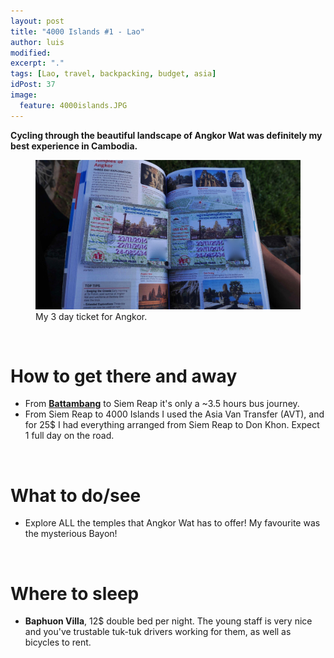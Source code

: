 ```yaml
---
layout: post
title: "4000 Islands #1 - Lao"
author: luis
modified:
excerpt: "."
tags: [Lao, travel, backpacking, budget, asia]
idPost: 37
image:
  feature: 4000islands.JPG
---
```



<b><highlight><middle>Cycling through the beautiful landscape of Angkor Wat was definitely my best experience in Cambodia.</middle></highlight></b>

<figure>
	<a href="../images/cambodia/siemreap/siemreap1.JPG"><img src="../images/cambodia/siemreap/siemreap1.JPG"></a>
	<figcaption>My 3 day ticket for Angkor.</figcaption>
</figure>


<br>
<h1>How to get there and away</h1>
<ul>
<li>From <b><a href="{{site.url}}/Battambang" target="_blank">Battambang</a></b> to Siem Reap it's only a ~3.5 hours bus journey.</li>
<li>From Siem Reap to 4000 Islands I used the Asia Van Transfer (AVT), and for 25$ I had everything arranged from Siem Reap to Don Khon. Expect 1 full day on the road.</li>
</ul>

<br>
<h1>What to do/see</h1>
<ul>
<li>Explore ALL the temples that Angkor Wat has to offer! My favourite was the mysterious Bayon!</li>
</ul>

<br>
<h1>Where to sleep</h1>
<ul>
<li><b>Baphuon Villa</b>, 12$ double bed per night. The young staff is very nice and you've trustable tuk-tuk drivers working for them, as well as bicycles to rent.</li>
</ul>